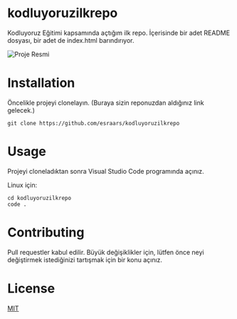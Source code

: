 # kodluyoruzilkrepo

Kodluyoruz Eğitimi kapsamında açtığım ilk repo. İçerisinde bir adet README dosyası, bir adet de index.html barındırıyor.

![Proje Resmi](https://resimlink.com/-dCsk4xgwfLu)

# Installation


Öncelikle projeyi clonelayın. (Buraya sizin reponuzdan aldığınız link gelecek.)

```
git clone https://github.com/esraars/kodluyoruzilkrepo

```
# Usage

Projeyi cloneladıktan sonra Visual Studio Code programında açınız.

Linux için:
```
cd kodluyoruzilkrepo
code .

```
# Contributing

Pull requestler kabul edilir. Büyük değişiklikler için, lütfen önce neyi değiştirmek istediğinizi tartışmak için bir konu açınız.

# License

[MIT](https://choosealicense.com/licenses/mit/)
